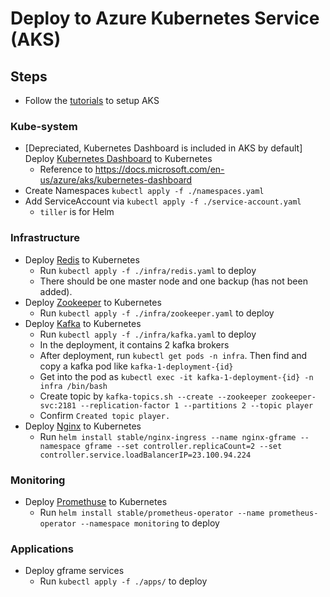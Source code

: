 # Deploy to Azure Kubernetes Service (AKS)

## Steps
- Follow the [tutorials](https://docs.microsoft.com/en-us/azure/aks/) to setup AKS

### Kube-system
- [Depreciated, Kubernetes Dashboard is included in AKS by default] Deploy [Kubernetes Dashboard](https://github.com/kubernetes/dashboard) to Kubernetes
  - Reference to https://docs.microsoft.com/en-us/azure/aks/kubernetes-dashboard
- Create Namespaces `kubectl apply -f ./namespaces.yaml`
- Add ServiceAccount via `kubectl apply -f ./service-account.yaml`
  - `tiller` is for Helm

### Infrastructure
- Deploy [Redis](https://redis.io/) to Kubernetes
  - Run `kubectl apply -f ./infra/redis.yaml` to deploy
  - There should be one master node and one backup (has not been added).
- Deploy [Zookeeper](https://zookeeper.apache.org/) to Kubernetes
  - Run `kubectl apply -f ./infra/zookeeper.yaml` to deploy
- Deploy [Kafka](https://kafka.apache.org/) to Kubernetes
  - Run `kubectl apply -f ./infra/kafka.yaml` to deploy
  - In the deployment, it contains 2 kafka brokers
  - After deployment, run `kubectl get pods -n infra`. Then find and copy a kafka pod like `kafka-1-deployment-{id}`
  - Get into the pod as `kubectl exec -it kafka-1-deployment-{id} -n infra /bin/bash`
  - Create topic by `kafka-topics.sh --create --zookeeper zookeeper-svc:2181 --replication-factor 1 --partitions 2 --topic player`
  - Confirm `Created topic player.`
- Deploy [Nginx](https://www.nginx.com/) to Kubernetes
  - Run `helm install stable/nginx-ingress --name nginx-gframe --namespace gframe --set controller.replicaCount=2 --set controller.service.loadBalancerIP=23.100.94.224`
 
### Monitoring
- Deploy [Promethuse](https://prometheus.io/) to Kubernetes
  - Run `helm install stable/prometheus-operator --name prometheus-operator --namespace monitoring` to deploy

### Applications
- Deploy gframe services
  - Run `kubectl apply -f ./apps/` to deploy
